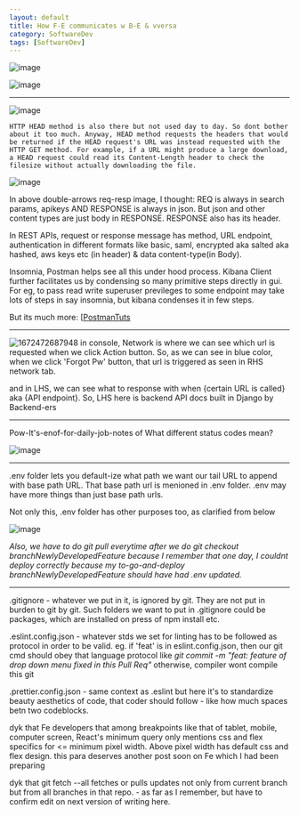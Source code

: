 ```yaml
---
layout: default
title: How F-E communicates w B-E & vversa
category: SoftwareDev
tags: [SoftwareDev]
---
```


![image](https://github.com/sbibek086/write-the-docs/assets/11883023/beb2beb7-e2b4-4fb7-b6b6-06e5f75a1adf)

![image](https://github.com/sbibek086/write-the-docs/assets/11883023/3cf6a54b-c284-4508-a95e-5a64e3c1d2be)

---
![image](https://user-images.githubusercontent.com/11883023/204149982-9e96a0fd-e659-4d83-adcb-b93332af2aff.png)

```
HTTP HEAD method is also there but not used day to day. So dont bother about it too much. Anyway, HEAD method requests the headers that would be returned if the HEAD request's URL was instead requested with the HTTP GET method. For example, if a URL might produce a large download, a HEAD request could read its Content-Length header to check the filesize without actually downloading the file.
```
![image](https://github.com/sbibek086/sbibek086/assets/11883023/5d385476-9c12-45d9-843c-de6a98373b1b)

In above double-arrows req-resp image, I thought: REQ is always in search params, apikeys AND RESPONSE is always in json. But json and other content types are just body in RESPONSE. RESPONSE also has its header.

In REST APIs, request or response message has method, URL endpoint, authentication in different formats like basic, saml, encrypted aka salted aka hashed, aws keys etc (in header) & data content-type(in Body).

Insomnia, Postman helps see all this under hood process. Kibana Client further facilitates us by condensing so many primitive steps directly in gui. For eg, to pass read write superuser previleges to some endpoint may take lots of steps in say insomnia, but kibana condenses it in few steps.

But its much more: [[PostmanTuts](https://www.youtube.com/watch?v=LafF2-k45v0)

---
![1672472687948](https://user-images.githubusercontent.com/11883023/235312765-84dc496e-1eea-4642-8a4a-53d9f1f1f0b9.jpg)
in console, Network is where we can see which url is requested when we click Action button. So, as we can see in blue color, when we click 'Forgot Pw' button, that url is triggered as seen in RHS network tab. 

and in LHS, we can see what to response with when {certain URL is called} aka {API endpoint}. So, LHS here is backend API docs built in Django by Backend-ers

---
Pow-It's-enof-for-daily-job-notes of What different status codes mean?

![image](https://user-images.githubusercontent.com/109033173/230772640-9839acaf-09ca-4bcf-9596-3aa68777275f.png)

---
.env folder lets you default-ize what path we want our tail URL to append with base path URL. That base path url is menioned in .env folder.
.env may have more things than just base path urls. 

Not only this, .env folder has other purposes too, as clarified from below

![image](https://github.com/sbibek086/write-the-docs/assets/11883023/68a02270-1710-4ddd-abf6-41778fe16ed4)

_Also, we have to do git pull everytime after we do git checkout branchNewlyDevelopedFeature because I remember that one day, I couldnt deploy correctly because my to-go-and-deploy 
branchNewlyDevelopedFeature should have had .env updated._

---
.gitignore - whatever we put in it, is ignored by git. They are not put in burden to git by git. Such folders we want to put in .gitignore could be packages, which are installed on press of npm install etc.

.eslint.config.json - whatever stds we set for linting has to be followed as protocol in order to be valid. eg. if 'feat' is in eslint.config.json, then our git cmd should obey that language protocol like _git commit  -m "feat: feature of drop down menu fixed in this Pull Req"_ otherwise, compiler wont compile this git

.prettier.config.json - same context as .eslint but here it's to standardize beauty aesthetics of code, that coder should follow - like how much spaces betn two codeblocks.

dyk that Fe developers that among breakpoints like that of tablet, mobile, computer screen, React's minimum query only mentions css and flex specifics for <= minimum pixel width. Above pixel width has default css and flex design. this para deserves another post soon on Fe which I had been preparing

dyk that git fetch --all fetches or pulls updates not only from current branch but from all branches in that repo. - as far as I remember, but have to confirm edit on next version of writing here.


